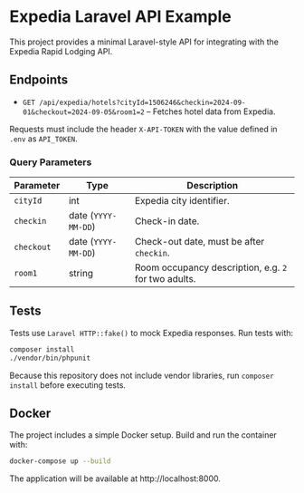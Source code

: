 # Expedia Laravel API Example

This project provides a minimal Laravel-style API for integrating with the Expedia Rapid Lodging API.

## Endpoints

- `GET /api/expedia/hotels?cityId=1506246&checkin=2024-09-01&checkout=2024-09-05&room1=2` – Fetches hotel data from Expedia.

Requests must include the header `X-API-TOKEN` with the value defined in `.env` as `API_TOKEN`.

### Query Parameters

| Parameter | Type | Description |
|-----------|------|-------------|
| `cityId`  | int  | Expedia city identifier. |
| `checkin` | date (`YYYY-MM-DD`) | Check-in date. |
| `checkout` | date (`YYYY-MM-DD`) | Check-out date, must be after `checkin`. |
| `room1` | string | Room occupancy description, e.g. `2` for two adults. |

## Tests

Tests use `Laravel HTTP::fake()` to mock Expedia responses. Run tests with:

```bash
composer install
./vendor/bin/phpunit
```

Because this repository does not include vendor libraries, run `composer install` before executing tests.

## Docker

The project includes a simple Docker setup. Build and run the container with:

```bash
docker-compose up --build
```

The application will be available at http://localhost:8000.
